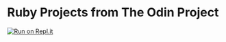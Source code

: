 # Ruby Projects from The Odin Project
[![Run on Repl.it](https://repl.it/badge/github/AntonyOtero/ruby_projects)](https://repl.it/github/AntonyOtero/ruby_projects)